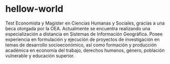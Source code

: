 # hellow-world
Test
Economista y Magister en Ciencias Humanas y Sociales, gracias a una beca otorgada por la OEA. Actualmente se encuentra realizando una especialización a distancia en Sistemas de Información Geográfica. Posee experiencia en formulación y ejecución de proyectos de investigación en temas de desarrollo socioeconómico, así como formación y producción académica en economía del trabajo, derechos humanos, género, población vulnerable y educación superior.
